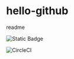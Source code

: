 # hello-github

readme

![Static Badge](https://img.shields.io/badge/:badgeContent)

![CircleCI](https://circleci.com/gh/username/repo.svg?style=shield)
